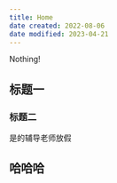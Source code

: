 ```yaml
---
title: Home
date created: 2022-08-06
date modified: 2023-04-21
---
```

Nothing!

## 标题一

### 标题二

是的辅导老师放假

## 哈哈哈
